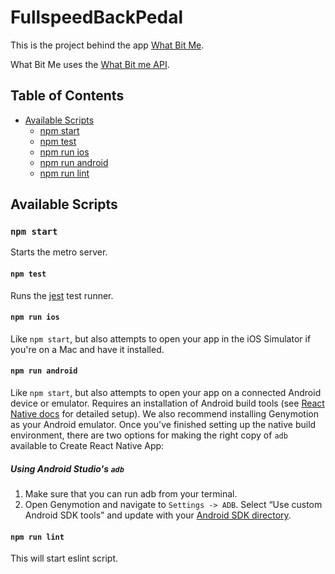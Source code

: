 # FullspeedBackPedal
This is the project behind the app [What Bit Me](https://play.google.com/store/apps?hl=fr).

What Bit Me uses the [What Bit me API](https://imadkimouche.github.io/whatBitMeApiV2/).

## Table of Contents

* [Available Scripts](#available-scripts)
  * [npm start](#npm-start)
  * [npm test](#npm-test)
  * [npm run ios](#npm-run-ios)
  * [npm run android](#npm-run-android)
  * [npm run lint](#npm-run-lint)

## Available Scripts
### `npm start`

Starts the metro server.

#### `npm test`

Runs the [jest](https://github.com/facebook/jest) test runner.

#### `npm run ios`

Like `npm start`, but also attempts to open your app in the iOS Simulator if you're on a Mac and have it installed.

#### `npm run android`

Like `npm start`, but also attempts to open your app on a connected Android device or emulator. Requires an installation of Android build tools (see [React Native docs](https://facebook.github.io/react-native/docs/getting-started.html) for detailed setup). We also recommend installing Genymotion as your Android emulator. Once you've finished setting up the native build environment, there are two options for making the right copy of `adb` available to Create React Native App:

##### Using Android Studio's `adb`

1. Make sure that you can run adb from your terminal.
2. Open Genymotion and navigate to `Settings -> ADB`. Select “Use custom Android SDK tools” and update with your [Android SDK directory](https://stackoverflow.com/questions/25176594/android-sdk-location).
#### `npm run lint`

This will start eslint script.
